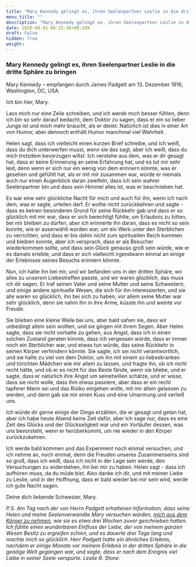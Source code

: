 ```yaml
---
title: "Mary Kennedy gelingt es, ihren Seelenpartner Leslie in die dritte Sphäre zu bringen"
menu_title: ""
description: "Mary Kennedy gelingt es, ihren Seelenpartner Leslie in die dritte Sphäre zu bringen"
date: 2020-08-01 06:25:48+00:289
draft: False
hidden: True
weight:
---
```

### Mary Kennedy gelingt es, ihren Seelenpartner Leslie in die dritte Sphäre zu bringen

Mary Kennedy – empfangen durch James Padgett am 13. Dezember 1916, Washington, DC, USA.

Ich bin hier, Mary.

Lass mich nur eine Zeile schreiben, und ich werde mich besser fühlen, denn ich bin so sehr darauf bedacht, dem Doktor zu sagen, dass er ein so lieber Junge ist und mich mehr braucht, als er denkt. Natürlich ist dies in einer Art von Humor, aber dennoch enthält Humor manchmal viel Wahrheit.

Helen sagt, dass ich vielleicht einen kurzen Brief schreibe, und ich weiß, dass du dich unterwerfen musst, wenn sie das sagt, aber ich weiß, dass du mich trotzdem bevorzugen willst. Ich verstehe aus dem, was er dir gesagt hat, dass er keine Erinnerung an seine Erfahrung hat, und es tut mir sehr leid, denn wenn er sich nur ein wenig von dem erinnern könnte, was er gesehen und gefühlt hat, als er mit mir zusammen war, würde er niemals auch nur einen Augenblick daran zweifeln, dass ich sein wahrer Seelenpartner bin und dass sein Himmel alles ist, was er beschrieben hat.

Es war eine sehr glückliche Nacht für mich und auch für ihn, wenn ich nach dem, was er sagte, urteilen darf. Er wollte nicht zurückkehren und sagte - dass es keinen besonderen Grund für seine Rückkehr gab und dass er so glücklich mit mir war, dass er sich berechtigt fühlte, um Erlaubnis zu bitten, bei mir bleiben zu dürfen, aber ich erinnerte ihn daran, dass es nicht so sein konnte, wie er auserwählt worden war, um ein Werk unter den Sterblichen zu verrichten, und dass er bis dahin nicht zum spirituellen Reich kommen und bleiben konnte, aber ich versprach, dass er als Besucher wiederkommen sollte, und dass sein Glück genauso groß sein würde, wie er es damals erlebte, und dass er sich vielleicht irgendwann einmal an einige der Erlebnisse seines Besuchs erinnern könnte.

Nun, ich hatte ihn bei mir, und wir befanden uns in der dritten Sphäre, wo alles zu unserem Liebestreffen passte, und wir waren glücklich, das muss ich dir sagen. Er traf seinen Vater und seine Mutter und seine Schwestern, und einige andere spirituelle Wesen, die sich für ihn interessierten, und sie alle waren so glücklich, ihn bei sich zu haben, vor allem seine Mutter war sehr glücklich, denn sie nahm ihn in ihre Arme, küsste ihn und weinte vor Freude.

Sie blieben eine kleine Weile bei uns, aber bald sahen sie, dass wir unbedingt allein sein wollten, und sie gingen mit ihrem Segen. Aber Helen sagte, dass sie nicht vorhatte zu gehen, aus Angst, dass ich in einen solchen Zustand geraten könnte, dass ich vergessen würde, dass er immer noch ein Sterblicher war, und etwas tun würde, das seine Rückkehr in seinen Körper verhindern könnte. Sie sagte, ich sei nicht verantwortlich, und sie halte zu viel von dem Doktor, um ihn mit einem so liebeskranken und törichten Mädchen wie mir allein zu lassen, und fragte ihn, ob ich nicht recht hätte, und ob er es nicht für das Beste fände, wenn sie bliebe, und er sagte, dass er natürlich ihre Angst um seinetwillen schätze, und er wisse, dass sie nicht wolle, dass ihm etwas passiere, aber dass er ein recht tapferer Mann sei und das Risiko eingehen wolle, mit mir allein gelassen zu werden, und dann gab sie mir einen Kuss und eine Umarmung und verließ uns.

Ich würde dir gerne einige der Dinge erzählen, die er gesagt und getan hat, aber ich habe heute Abend keine Zeit dafür, aber ich sage nur, dass es eine Zeit des Glücks und der Glückseligkeit war und ein Vorläufer dessen, was uns bevorsteht, wenn er herüberkommt, um nie wieder in den Körper zurückzukehren.

Ich werde bald kommen und das Experiment noch einmal versuchen, und ich nehme an, noch einmal, denn die Freuden unseres Zusammenseins sind so groß, dass ich weiß, dass ich nicht in der Lage sein werde, den Versuchungen zu widerstehen, ihn bei mir zu haben. Helen sagt - dass ich aufhören muss, da du müde bist. Also danke ich dir, und mit meiner Liebe zu Leslie, und in der Hoffnung, dass er bald wieder bei mir sein wird, werde ich gute Nacht sagen.

Deine dich liebende Schwester, Mary.

*P.S. Am Tag nach der von Herrn Padgett erhaltenen Information, dass seine Helen und meine Seelenverwandte Mary versuchen würden, [mich aus dem Körper zu nehmen](/padgett-botschaften/padgett-botschaften-in-reihenfolge-des-datums/padgett-botschaften-1916/helen-bestaetigt-die-aussage-dass-es-keine-reinkarnation-gibt-jep-helen-padgett-25-november-1916/), wie sie es etwa drei Wochen zuvor geschrieben hatten. Ich fühlte einen wunderbaren Einfluss der Liebe, der von meinem ganzen Wesen Besitz zu ergreifen schien, und es dauerte drei Tage lang und machte mich so glücklich.*
*Herr Padgett hatte ein ähnliches Erlebnis, nachdem er einige Monate vor meinem Erlebnis in der dritten Sphäre in die geistige Welt gegangen war, und sagte, dass er nach dem Ereignis viel Liebe in seiner Seele verspürte.*
*Leslie R. Stone.*
